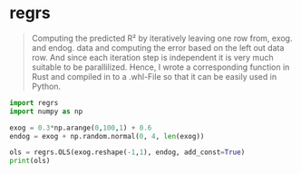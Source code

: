 # regrs

> Computing the predicted R² by iteratively leaving one row from, exog. and endog. data and computing the error based on the left out data row. And since each iteration step is independent it is very much suitable to be parallilized. Hence, I wrote a corresponding function in Rust and compiled in to a .whl-File so that it can be easily used in Python.

```python
import regrs
import numpy as np

exog = 0.3*np.arange(0,100,1) + 0.6
endog = exog + np.random.normal(0, 4, len(exog))

ols = regrs.OLS(exog.reshape(-1,1), endog, add_const=True)
print(ols)
```